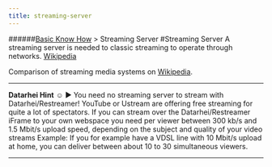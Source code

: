 ```yaml
---
title: streaming-server
---
```

######[Basic Know How](../wiki/basic-know-how.html) > Streaming Server
#Streaming Server
A streaming server is needed to classic streaming to operate through networks. <a href="https://en.wikipedia.org/wiki/Streaming_media" target="_blank">Wikipedia</a>

Comparison of streaming media systems on <a href="https://en.wikipedia.org/wiki/Comparison_of_streaming_media_systems" target="_blank">Wikipedia</a>.  

---  
**Datarhei Hint** ☺ ► You need no streaming server to stream with Datarhei/Restreamer! YouTube or Ustream are offering free streaming for quite a lot of spectators. If you can stream over the Datarhei/Restreamer iFrame to your own webspace you need per viewer between 300 kb/s and 1.5 Mbit/s upload speed, depending on the subject and quality of your video streams
Example: If you for example have a VDSL line with 10 Mbit/s upload at home, you can deliver between about 10 to 30 simultaneous viewers.

---